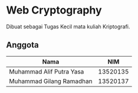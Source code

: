 # Web Cryptography

Dibuat sebagai Tugas Kecil mata kuliah Kriptografi.

## Anggota

| Nama | NIM |
| ---- | --- |
| Muhammad Alif Putra Yasa | 13520135 |
| Muhammad Gilang Ramadhan | 13520137 |
